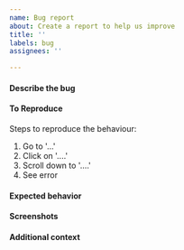 ```yaml
---
name: Bug report
about: Create a report to help us improve
title: ''
labels: bug
assignees: ''

---
```


#### Describe the bug
<!-- A clear and concise description of what the bug is. -->

#### To Reproduce
Steps to reproduce the behaviour:
1. Go to '...'
2. Click on '....'
3. Scroll down to '....'
4. See error

#### Expected behavior
<!-- A clear and concise description of what you expected to happen. -->

#### Screenshots
<!-- If applicable, add screenshots to help explain your problem. -->

#### Additional context
<!-- Add any other context about the problem here. -->
